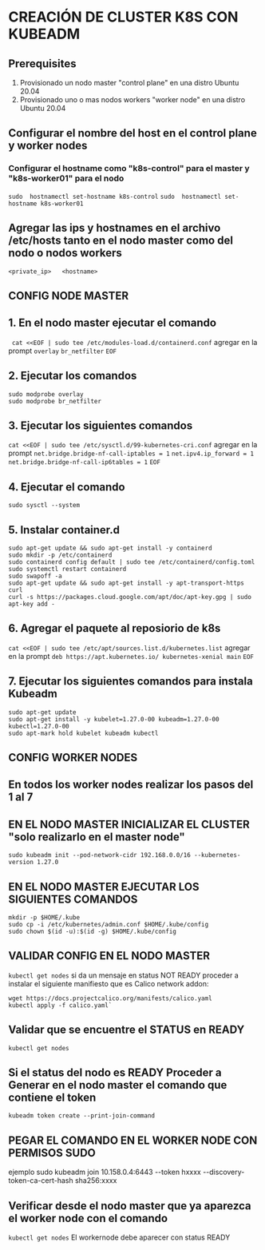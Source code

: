 # CREACIÓN DE CLUSTER K8S CON KUBEADM

## Prerequisites
1. Provisionado un nodo master "control plane" en una distro Ubuntu 20.04
2. Provisionado uno o mas  nodos workers "worker node" en una distro Ubuntu 20.04 

## Configurar el nombre del host en el control plane y worker nodes
### Configurar el hostname como "k8s-control" para el master y "k8s-worker01" para el nodo
`sudo  hostnamectl set-hostname k8s-control`
`sudo  hostnamectl set-hostname k8s-worker01`
## Agregar las ips y hostnames en el archivo /etc/hosts tanto en el nodo master como del nodo o nodos workers 
`<private_ip>   <hostname>`

## CONFIG NODE MASTER
## 1. En el nodo master ejecutar el comando
` cat <<EOF | sudo tee /etc/modules-load.d/containerd.conf`
agregar en la prompt
`overlay`
`br_netfilter`
`EOF`
## 2. Ejecutar los comandos
```
sudo modprobe overlay
sudo modprobe br_netfilter
```
## 3.  Ejecutar los siguientes comandos
`cat <<EOF | sudo tee /etc/sysctl.d/99-kubernetes-cri.conf`
agregar en la prompt
`net.bridge.bridge-nf-call-iptables = 1`
`net.ipv4.ip_forward = 1`
`net.bridge.bridge-nf-call-ip6tables = 1`
`EOF`

## 4. Ejecutar el comando
`sudo sysctl --system`

## 5. Instalar container.d
```
sudo apt-get update && sudo apt-get install -y containerd
sudo mkdir -p /etc/containerd
sudo containerd config default | sudo tee /etc/containerd/config.toml
sudo systemctl restart containerd
sudo swapoff -a
sudo apt-get update && sudo apt-get install -y apt-transport-https curl
curl -s https://packages.cloud.google.com/apt/doc/apt-key.gpg | sudo apt-key add -
```

## 6. Agregar el paquete al reposiorio de k8s
`cat <<EOF | sudo tee /etc/apt/sources.list.d/kubernetes.list`
agregar en la prompt
`deb https://apt.kubernetes.io/ kubernetes-xenial main`
`EOF`

## 7. Ejecutar los siguientes comandos para instala Kubeadm
```
sudo apt-get update
sudo apt-get install -y kubelet=1.27.0-00 kubeadm=1.27.0-00 kubectl=1.27.0-00
sudo apt-mark hold kubelet kubeadm kubectl 
```
## CONFIG WORKER NODES
## En todos los worker nodes realizar los pasos del 1 al 7

## EN EL NODO MASTER INICIALIZAR EL CLUSTER "solo realizarlo en el master node"
`sudo kubeadm init --pod-network-cidr 192.168.0.0/16 --kubernetes-version 1.27.0`

## EN EL NODO MASTER EJECUTAR LOS SIGUIENTES COMANDOS
```
mkdir -p $HOME/.kube
sudo cp -i /etc/kubernetes/admin.conf $HOME/.kube/config
sudo chown $(id -u):$(id -g) $HOME/.kube/config
```

## VALIDAR CONFIG EN EL NODO MASTER
`kubectl get nodes`
si da un mensaje en status NOT READY proceder a instalar el siguiente manifiesto que es Calico network addon:
```
wget https://docs.projectcalico.org/manifests/calico.yaml
kubectl apply -f calico.yaml`
```
## Validar que se encuentre el STATUS en READY
`kubectl get nodes`

## Si el status del nodo es READY  Proceder a Generar en el nodo master el comando que contiene el token
`kubeadm token create --print-join-command`

## PEGAR EL COMANDO EN EL WORKER NODE CON PERMISOS SUDO
ejemplo sudo kubeadm join 10.158.0.4:6443 --token hxxxx --discovery-token-ca-cert-hash sha256:xxxx

## Verificar desde el nodo master que ya aparezca el worker node con el comando
`kubectl get nodes`
El workernode debe aparecer con status READY